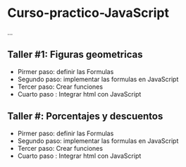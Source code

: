 # Curso-practico-JavaScript

...

## Taller #1: Figuras geometricas

- Pirmer paso: definir las Formulas
- Segundo paso: implementar las formulas en JavaScript
- Tercer paso: Crear funciones
- Cuarto paso : Integrar html con JavaScript

## Taller #: Porcentajes y descuentos

- Pirmer paso: definir las Formulas
- Segundo paso: implementar las formulas en JavaScript
- Tercer paso: Crear funciones
- Cuarto paso : Integrar html con JavaScript